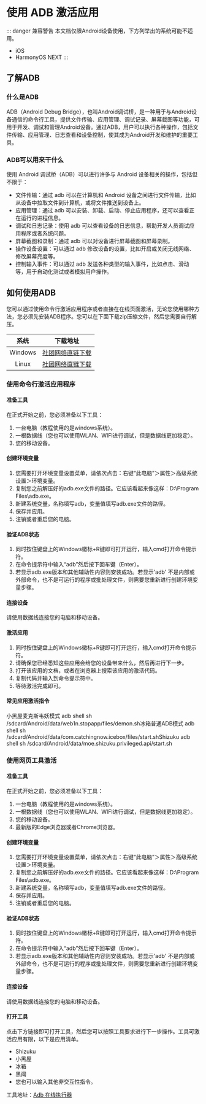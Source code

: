 # 使用 ADB 激活应用

::: danger 兼容警告
本文档仅限Android设备使用，下方列举出的系统可能不适用。
- iOS
- HarmonyOS NEXT
:::

## 了解ADB

### 什么是ADB

ADB（Android Debug Bridge），也叫Android调试桥，是一种用于与Android设备通信的命令行工具，提供文件传输、应用管理、调试记录、屏幕截图等功能，可用于开发、调试和管理Android设备。通过ADB，用户可以执行各种操作，包括文件传输、应用管理、日志查看和设备控制，使其成为Android开发和维护的重要工具。

### ADB可以用来干什么

使用 Android 调试桥（ADB）可以进行许多与 Android 设备相关的操作，包括但不限于：
- 文件传输：通过 adb 可以在计算机和 Android 设备之间进行文件传输，比如从设备中拉取文件到计算机，或将文件推送到设备上。
- 应用管理：通过 adb 可以安装、卸载、启动、停止应用程序，还可以查看正在运行的进程信息。
- 调试和日志记录：使用 adb 可以查看设备的日志信息，帮助开发人员调试应用程序或者系统问题。
- 屏幕截图和录制：通过 adb 可以对设备进行屏幕截图和屏幕录制。
- 操作设备设置：可以通过 adb 修改设备的设置，比如开启或关闭无线网络、修改屏幕亮度等。
- 控制输入事件：可以通过 adb 发送各种类型的输入事件，比如点击、滑动等，用于自动化测试或者模拟用户操作。

## 如何使用ADB

您可以通过使用命令行激活应用程序或者直接在在线页面激活，无论您使用哪种方法，您必须先安装ADB程序。您可以在下面下载zip压缩文件，然后您需要自行解压。

|系统|下载地址|
| :-----------: | :-----------: |
|Windows|[社团网络直链下载](https://sysyz-itcom.github.io/download/tools/adb/platform-tools-latest-windows.zip)|
|Linux|[社团网络直链下载](https://sysyz-itcom.github.io/download/tools/adb/platform-tools-latest-linux.zip)|

### 使用命令行激活应用程序

#### 准备工具

在正式开始之前，您必须准备以下工具：

1. 一台电脑（教程使用的是windows系统）。
2. 一根数据线（您也可以使用WLAN、WIFI进行调试，但是数据线更加稳定）。
3. 您的移动设备。

#### 创建环境变量

1. 您需要打开环境变量设置菜单，请依次点击：右键“此电脑”＞属性＞高级系统设置＞环境变量。
2. 复制您之前解压好的adb.exe文件的路径。它应该看起来像这样：D:\Program Files\adb.exe。
3. 新建系统变量，名称填写adb，变量值填写adb.exe文件的路径。
4. 保存并应用。
5. 注销或者重启您的电脑。

#### 验证ADB状态

1. 同时按住键盘上的Windows徽标+R键即可打开运行，输入cmd打开命令提示符。
2. 在命令提示符中输入“adb”然后按下回车键（Enter）。
3. 若显示adb.exe版本和其他辅助性内容则安装成功。若显示'adb' 不是内部或外部命令，也不是可运行的程序或批处理文件，则需要您重新进行创建环境变量步骤。

#### 连接设备

请使用数据线连接您的电脑和移动设备。

#### 激活应用

1. 同时按住键盘上的Windows徽标+R键即可打开运行，输入cmd打开命令提示符。
2. 请确保您已经悉知这些应用会给您的设备带来什么，然后再进行下一步。
3. 打开该应用的文档，或者在浏览器上搜索该应用的激活代码。
4. 复制代码并输入到命令提示符中。
5. 等待激活完成即可。

#### 常见应用激活指令

小黑屋麦克斯韦妖模式
adb shell sh /sdcard/Android/data/web1n.stopapp/files/demon.sh冰箱普通ADB模式
adb shell sh /sdcard/Android/data/com.catchingnow.icebox/files/start.shShizuku
adb shell sh /sdcard/Android/data/moe.shizuku.privileged.api/start.sh

### 使用网页工具激活

#### 准备工具

在正式开始之前，您必须准备以下工具：

1. 一台电脑（教程使用的是windows系统）。
2. 一根数据线（您也可以使用WLAN、WIFI进行调试，但是数据线更加稳定）。
3. 您的移动设备。
4. 最新版的Edge浏览器或者Chrome浏览器。

#### 创建环境变量

1. 您需要打开环境变量设置菜单，请依次点击：右键“此电脑”＞属性＞高级系统设置＞环境变量。
2. 复制您之前解压好的adb.exe文件的路径。它应该看起来像这样：D:\Program Files\adb.exe。
3. 新建系统变量，名称填写adb，变量值填写adb.exe文件的路径。
4. 保存并应用。
5. 注销或者重启您的电脑。

#### 验证ADB状态

1. 同时按住键盘上的Windows徽标+R键即可打开运行，输入cmd打开命令提示符。
2. 在命令提示符中输入“adb”然后按下回车键（Enter）。
3. 若显示adb.exe版本和其他辅助性内容则安装成功。若显示'adb' 不是内部或外部命令，也不是可运行的程序或批处理文件，则需要您重新进行创建环境变量步骤。

#### 连接设备

请使用数据线连接您的电脑和移动设备。

#### 打开工具

点击下方链接即可打开工具，然后您可以按照工具要求进行下一步操作。工具可激活应用有限，以下是应用清单。
- Shizuku
- 小黑屋
- 冰箱
- 黑阈
- 您也可以输入其他非交互性指令。

工具地址：[Adb 在线执行器](https://sysyz-itcom.github.io/tools/adb-online/adb.html)